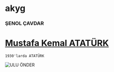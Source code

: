 # akyg

### ŞENOL ÇAVDAR

# [Mustafa Kemal ATATÜRK](https://tr.wikipedia.org/wiki/Mustafa_Kemal_Atat%C3%BCrk)
``` 1930'larda ATATÜRK ```

![ULU ÖNDER](https://upload.wikimedia.org/wikipedia/commons/a/a8/Ataturk1930s.jpg)

